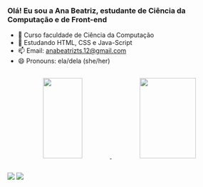 ### Olá! Eu sou a Ana Beatriz, estudante de Ciência da Computação e de Front-end

- 🔭 Curso faculdade de Ciência da Computação 
- 🌱 Estudando HTML, CSS e Java-Script
- 📫 Email: anabeatrizts.12@gmail.com
- 😄 Pronouns: ela/dela (she/her)

##

 <div align="center">
   <a href="https://github.com/AnaBeatrizTS">
   <img width="42%" height="180em" src="https://github-readme-stats.vercel.app/api?username=AnaBeatrizTS&show_icons=false&theme=dark&include_all_commits=true&count_private=true"/>
   <img width="50%"height="180em" src="https://github-readme-stats.vercel.app/api/top-langs/?username=AnaBeatrizTS&layout=compact&langs_count=7&theme=dark"/>
 </div>
  
  ##
  
 <div> 
   <a href="https://www.instagram.com/ana.sa.12/" target="_blank"><img src="https://img.shields.io/badge/-Instagram-%23E4405F?style=for-the-badge&logo=instagram&logoColor=white" target="_blank"></a>
   <a href="https://www.linkedin.com/in/ana-beatriz-sa/" target="_blank"><img src="https://img.shields.io/badge/-LinkedIn-%230077B5?style=for-the-badge&logo=linkedin&logoColor=white" target="_blank"></a> 
 </div>
